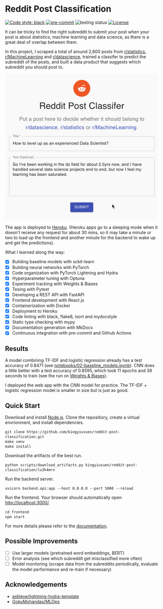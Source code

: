 # Reddit Post Classification

[![Code style: black](https://img.shields.io/badge/code%20style-black-000000.svg)](https://github.com/psf/black)
[![pre-commit](https://img.shields.io/badge/pre--commit-enabled-brightgreen?logo=pre-commit&logoColor=white)](https://github.com/kingyiusuen/reddit-post-classification/blob/master/.pre-commit-config.yaml)
![testing status](https://github.com/kingyiusuen/reddit-post-classification/actions/workflows/testing.yml/badge.svg)
[![License](https://img.shields.io/github/license/kingyiusuen/reddit-post-classification)](https://github.com/kingyiusuen/reddit-post-classification/blob/master/LICENSE)


It can be tricky to find the right subreddit to submit your post when your post is about statistics, machine learning and data science, as there is a great deal of overlap between them.

In this project, I scraped a total of around 2,600 posts from [r/statistics](https:/www.reddit.com/r/statistics), [r/MachineLearning](https:/www.reddit.com/r/MachineLearning) and [r/datascience](https://www.reddit.com/r/datascience), trained a classifer to predict the subreddit of the posts, and built a data product that suggests which subreddit you should post to.

![Screenshot](screenshot.gif)

The app is deployed to [Heroku](https://reddit-post-classifer.herokuapp.com/). (Heroku apps go to a sleeping mode when it doesn't receive any request for about 30 mins, so it may take a minute or two to load up the frontend and another minute for the backend to wake up and get the predictions).

What I learned along the way:

- [x] Building baseline models with sckit-learn
- [x] Building neural networks with PyTorch
- [x] Code organization with PyTorch Lightning and Hydra
- [x] Hyperparameter tuning with Optuna
- [x] Experiment tracking with Weights & Biases
- [x] Tesing with Pytest
- [x] Developing a REST API with FastAPI
- [x] Frontend development with React.js
- [x] Containerization with Docker
- [x] Deployment to Heroku
- [x] Code linting with black, flake8, isort and mydocstyle
- [x] Static type checking with mypy
- [x] Documentation generation with MkDocs
- [x] Continuous integration with pre-commit and Github Actions

## Results

A model combining TF-IDF and logistic regression already has a test accuracy of 0.8471 (see [notebooks/02-baseline_models.ipynb](notebooks/02-baseline_models.ipynb)). CNN does a little better with a test accuracy of 0.8595, which took 11 epochs and 39 seconds to train (see the run on [Weights & Biases](https://wandb.ai/kingyiusuen/reddit-post-classification/runs/lu3h4mrn)).

I deployed the web app with the CNN model for practice. The TF-IDF + logistic regression model is smaller in size but is just as good.

## Quick Start

Download and install [Node.js](https://nodejs.org/en/). Clone the repositiory, create a virtual envrionment, and install dependencies.

```
git clone https://github.com/kingyiusuen/reddit-post-classification.git
make venv
make install
```

Download the artifacts of the best run.

```
python scripts/download_artifacts.py kingyiusuen/reddit-post-classification/lu3h4mrn
```

Run the backend server.

```
uvicorn backend.api:app --host 0.0.0.0 --port 5000 --reload
```

Run the frontend. Your browser should automatically open [http://localhost:3000/](http://localhost:3000/).

```
cd frontend
npm start
```

For more details please refer to the [documentation](https://kingyiusuen.github.io/reddit-post-classification/).

## Possible Improvements

- [ ] Use larger models (pretrained word embeddings, BERT)
- [ ] Error analysis (see which subreddit get misclassified more often)
- [ ] Model monitoring (scrape data from the subreddits periodically, evaluate the model performance and re-train if necessary)

## Acknowledgements

- [ashleve/lightning-hydra-template](https://github.com/ashleve/lightning-hydra-template)
- [GokuMohandas/MLOps](https://github.com/GokuMohandas/MLOps)